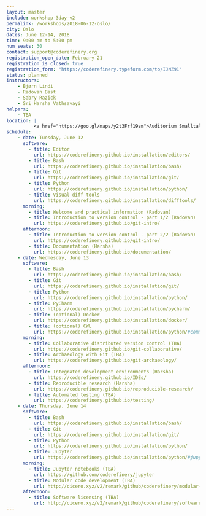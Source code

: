 ```yaml
---
layout: master
include: workshop-3day-v2
permalink: /workshops/2018-06-12-oslo/
city: Oslo
dates: June 12-14, 2018
time: 9:00 am to 5:00 pm
num_seats: 30
contact: support@coderefinery.org
registration_open_date: February 21
registration_is_closed: true
registration_form: "https://coderefinery.typeform.com/to/IJNZ91"
status: planned
instructors:
    - Bjørn Lindi
    - Radovan Bast
    - Sabry Razick
    - Sri Harsha Vathsavayi
helpers:
    - TBA
location: |
          <a href="https://goo.gl/maps/y2t3Frf19sm">Auditorium Smalltalk</a>, Ole-Johan Dahls hus.
schedule:
    - date: Tuesday, June 12
      software:
        - title: Editor
          url: https://coderefinery.github.io/installation/editors/
        - title: Bash
          url: https://coderefinery.github.io/installation/bash/
        - title: Git
          url: https://coderefinery.github.io/installation/git/
        - title: Python
          url: https://coderefinery.github.io/installation/python/
        - title: Visual diff tools
          url: https://coderefinery.github.io/installation/difftools/
      morning:
        - title: Welcome and practical information (Radovan)
        - title: Introduction to version control - part 1/2 (Radovan)
          url: https://coderefinery.github.io/git-intro/
      afternoon:
        - title: Introduction to version control - part 2/2 (Radovan)
          url: https://coderefinery.github.io/git-intro/
        - title: Documentation (Harsha)
          url: https://coderefinery.github.io/documentation/
    - date: Wednesday, June 13
      software:
        - title: Bash
          url: https://coderefinery.github.io/installation/bash/
        - title: Git
          url: https://coderefinery.github.io/installation/git/
        - title: Python
          url: https://coderefinery.github.io/installation/python/
        - title: PyCharm
          url: https://coderefinery.github.io/installation/pycharm/
        - title: (optional) Docker
          url: https://coderefinery.github.io/installation/docker/
        - title: (optional) CWL
          url: https://coderefinery.github.io/installation/python/#common-workflow-language-cwl
      morning:
        - title: Collaborative distributed version control (TBA)
          url: https://coderefinery.github.io/git-collaborative/
        - title: Archaeology with Git (TBA)
          url: https://coderefinery.github.io/git-archaeology/
      afternoon:
        - title: Integrated development environments (Harsha)
          url: https://coderefinery.github.io/IDEs/
        - title: Reproducible research (Harsha)
          url: https://coderefinery.github.io/reproducible-research/
        - title: Automated testing (TBA)
          url: https://coderefinery.github.io/testing/
    - date: Thursday, June 14
      software:
        - title: Bash
          url: https://coderefinery.github.io/installation/bash/
        - title: Git
          url: https://coderefinery.github.io/installation/git/
        - title: Python
          url: https://coderefinery.github.io/installation/python/
        - title: Jupyter
          url: https://coderefinery.github.io/installation/python/#jupyter
      morning:
        - title: Jupyter notebooks (TBA)
          url: https://github.com/coderefinery/jupyter
        - title: Modular code development (TBA)
          url: http://cicero.xyz/v2/remark/github/coderefinery/modular-code-development/master/talk.md/
      afternoon:
        - title: Software licensing (TBA)
          url: http://cicero.xyz/v2/remark/github/coderefinery/software-licensing/master/talk.md/
---
```

